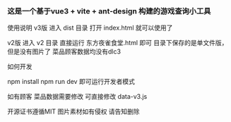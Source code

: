 ### 这是一个基于vue3 + vite + ant-design 构建的游戏查询小工具

使用说明
v3版 进入 dist 目录 打开 index.html 就可以使用了

v2版 进入 v2 目录 直接运行 东方夜雀食堂.html 即可
目录下保存的是单文件版，但是没有图片了 菜品顾客数据均没有dlc3

如何开发

npm install
npm run dev 即可运行开发者模式

如有顾客 菜品数据需要修改 可直接修改 data-v3.js


开源证书遵循MIT 
图片素材如有侵权 请告知删除